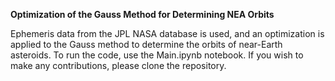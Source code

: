 **Optimization of the Gauss Method for Determining NEA Orbits**

Ephemeris data from the JPL NASA database is used, and an optimization is applied to the Gauss method to determine the orbits of near-Earth asteroids. 
To run the code, use the Main.ipynb notebook. If you wish to make any contributions, please clone the repository.



